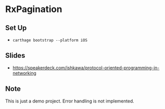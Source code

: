 # RxPagination

## Set Up

- `carthage bootstrap --platform iOS`

## Slides

- https://speakerdeck.com/ishkawa/protocol-oriented-programming-in-networking

## Note

This is just a demo project. Error handling is not implemented.
